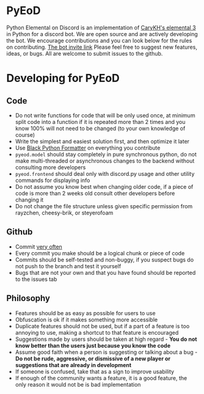 # PyEoD
Python Elemental on Discord is an implementation of [CaryKH's elemental 3](https://www.youtube.com/watch?v=J10KDPg_Im0) in Python for a discord bot. We are open source and are actively developing the bot. We encourage contributions and you can look below for the rules on contributing.
[The bot invite link](https://discord.com/api/oauth2/authorize?client_id=1064270891464269854&permissions=277025705024&scope=bot%20applications.commands)
Please feel free to suggest new features, ideas, or bugs. All are welcome to submit issues to the github.
# Developing for PyEoD
## Code
* Do not write functions for code that will be only used once, at minimum split code into a function if it is repeated more than 2 times and you know 100% will not need to be changed (to your own knowledge of course)
* Write the simplest and easiest solution first, and then optimize it later
* Use [Black Python Formatter](https://marketplace.visualstudio.com/items?itemName=ms-python.black-formatter) on everything you contribute
* `pyeod.model` should stay completely in pure synchronous python, do not make multi-threaded or asynchronous changes to the backend without consulting more developers
* `pyeod.frontend` should deal only with discord.py usage and other utility commands for displaying info
* Do not assume you know best when changing older code, if a piece of code is more than 2 weeks old consult other developers before changing it
* Do not change the file structure unless given specific permission from rayzchen, cheesy-brik, or steyerofoam
## Github
* Commit <u>very often</u>
* Every commit you make should be a logical chunk or piece of code
* Commits should be self-tested and non-buggy, if you suspect bugs do not push to the branch and test it yourself
* Bugs that are not your own and that you have found should be reported to the issues tab
## Philosophy
* Features should be as easy as possible for users to use
* Obfuscation is ok if it makes something more accessible
* Duplicate features should not be used, but if a part of a feature is too annoying to use, making a shortcut to that feature is encouraged
* Suggestions made by users should be taken at high regard - __You do not know better than the users just because you know the code__
* Assume good faith when a person is suggesting or talking about a bug - __Do not be rude, aggressive, or dismissive of a new player or suggestions that are already in development__
* If someone is confused, take that as a sign to improve usability
* If enough of the community wants a feature, it is a good feature, the only reason it would not be is bad implementation

